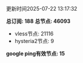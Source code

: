 更新时间2025-07-22 13:17:32

**总订阅: 188**
**总节点: 46093**
- vless节点: 21116
- hysteria2节点: 9

**google ping有效节点: 15**
